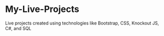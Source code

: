 # My-Live-Projects
Live projects created using technologies like Bootstrap, CSS, Knockout JS, C#, and SQL
